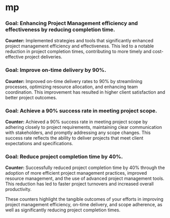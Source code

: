 # mp


### Goal: Enhancing Project Management efficiency and effectiveness by reducing completion time.
**Counter:** Implemented strategies and tools that significantly enhanced project management efficiency and effectiveness. This led to a notable reduction in project completion times, contributing to more timely and cost-effective project deliveries.

### Goal: Improve on-time delivery by 90%.
**Counter:** Improved on-time delivery rates to 90% by streamlining processes, optimizing resource allocation, and enhancing team coordination. This improvement has resulted in higher client satisfaction and better project outcomes.

### Goal: Achieve a 90% success rate in meeting project scope.
**Counter:** Achieved a 90% success rate in meeting project scope by adhering closely to project requirements, maintaining clear communication with stakeholders, and promptly addressing any scope changes. This success rate reflects the ability to deliver projects that meet client expectations and specifications.

### Goal: Reduce project completion time by 40%.
**Counter:** Successfully reduced project completion time by 40% through the adoption of more efficient project management practices, improved resource management, and the use of advanced project management tools. This reduction has led to faster project turnovers and increased overall productivity.

These counters highlight the tangible outcomes of your efforts in improving project management efficiency, on-time delivery, and scope adherence, as well as significantly reducing project completion times.
